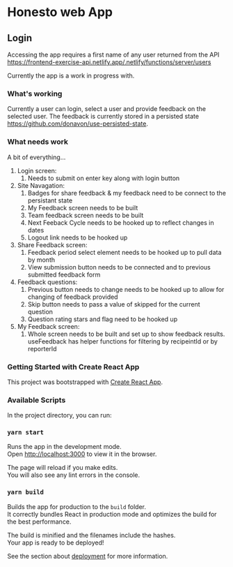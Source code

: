 # Honesto web App

## Login

Accessing the app requires a first name of any user returned from the API
<https://frontend-exercise-api.netlify.app/.netlify/functions/server/users>

Currently the app is a work in progress with.

### What's working

Currently a user can login, select a user and provide feedback on the selected user. The feedback is currently stored in a persisted state <https://github.com/donavon/use-persisted-state>.

### What needs work

A bit of everything...

1. Login screen:
    1. Needs to submit on enter key along with login button
2. Site Navagation:
    1. Badges for share feedback & my feedback need to be connect to the persistant state
    2. My Feedback screen needs to be built
    3. Team feedback screen needs to be built
    4. Next Feeback Cycle needs to be hooked up to reflect changes in dates
    5. Logout link needs to be hooked up
3. Share Feedback screen:
    1. Feedback period select element needs to be hooked up to pull data by month
    2. View submission button needs to be connected and to previous submitted feedback form
4. Feedback questions:
    1. Previous button needs to change needs to be hooked up to allow for changing of feedback provided
    2. Skip button needs to pass a value of skipped for the current question
    3. Question rating stars and flag need to be hooked up
5. My Feedback screen:
    1. Whole screen needs to be built and set up to show feedback results. useFeedback has helper functions for filtering by recipeintId or by reporterId

### Getting Started with Create React App

This project was bootstrapped with [Create React App](https://github.com/facebook/create-react-app).

### Available Scripts

In the project directory, you can run:

### `yarn start`

Runs the app in the development mode.\
Open [http://localhost:3000](http://localhost:3000) to view it in the browser.

The page will reload if you make edits.\
You will also see any lint errors in the console.

### `yarn build`

Builds the app for production to the `build` folder.\
It correctly bundles React in production mode and optimizes the build for the best performance.

The build is minified and the filenames include the hashes.\
Your app is ready to be deployed!

See the section about [deployment](https://facebook.github.io/create-react-app/docs/deployment) for more information.
